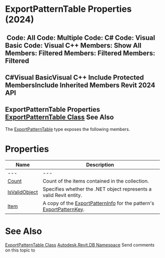 # ExportPatternTable Properties (2024)

﻿
 Code: All Code: Multiple Code: C# Code: Visual Basic Code: Visual C++  Members: Show All Members: Filtered Members: Filtered Members: Filtered   
---  
C#Visual BasicVisual C++
Include Protected MembersInclude Inherited Members
Revit 2024 API  
---  
ExportPatternTable Properties  
[ExportPatternTable Class](3e87bc0e-e04b-f76a-2b06-82e951b5aec2.md "ExportPatternTable Class") See Also  
---  
The [ExportPatternTable](3e87bc0e-e04b-f76a-2b06-82e951b5aec2.md "ExportPatternTable Class") type exposes the following members.
# Properties
| Name | Description |
| --- | --- |
| --- | --- | --- |
| [Count](1a9439b4-d23d-6d6d-6ff2-999ffc8952a9.md "Count Property") | Count of the items contained in the collection. |
| [IsValidObject](a2511284-d9d9-3b11-db2f-206ca5d83f9b.md "IsValidObject Property") | Specifies whether the .NET object represents a valid Revit entity. |
| [Item](02045e44-0878-ade7-08b8-3746f1e3f9d2.md "Item Property") | A copy of the [ExportPatternInfo](17621c1b-5f57-2a25-6ff9-73dfc67d5024.md "ExportPatternInfo Class") for the pattern's [ExportPatternKey](8e55a491-0886-37f5-b867-e4eea95276eb.md "ExportPatternKey Class"). |

# See Also
[ExportPatternTable Class](3e87bc0e-e04b-f76a-2b06-82e951b5aec2.md "ExportPatternTable Class")
[Autodesk.Revit.DB Namespace](87546ba7-461b-c646-cbb1-2cb8f5bff8b2.md "Autodesk.Revit.DB Namespace")
Send comments on this topic to 
